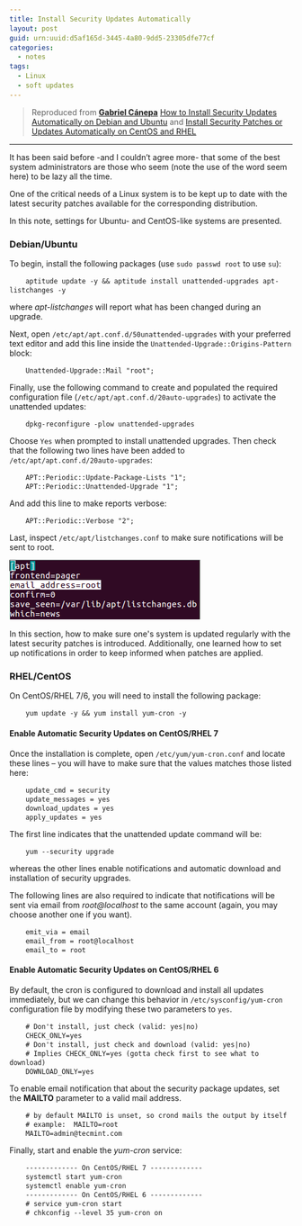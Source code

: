 ```yaml
---
title: Install Security Updates Automatically
layout: post
guid: urn:uuid:d5af165d-3445-4a80-9dd5-23305dfe77cf
categories:
  - notes
tags:
  - Linux
  - soft updates
---
```



> Reproduced from [**Gabriel Cánepa**](http://www.tecmint.com/author/gacanepa/) [How to Install Security Updates Automatically on Debian and Ubuntu](http://www.tecmint.com/auto-install-security-updates-on-debian-and-ubuntu/)
> and [Install Security Patches or Updates Automatically on CentOS and RHEL](http://www.tecmint.com/auto-install-security-patches-updates-on-centos-rhel/)

---

It has been said before -and I couldn’t agree more- that some of the best system administrators are those who seem (note the use of the word seem here) to be lazy all the time.

One of the critical needs of a Linux system is to be kept up to date with the latest security patches available for the corresponding distribution.

In this note, settings for Ubuntu- and CentOS-like systems are presented.


### Debian/Ubuntu
To begin, install the following packages (use `sudo passwd root` to use `su`):

```
    aptitude update -y && aptitude install unattended-upgrades apt-listchanges -y
```
where *apt-listchanges* will report what has been changed during an upgrade.

Next, open `/etc/apt/apt.conf.d/50unattended-upgrades` with your preferred text editor and add this line inside the `Unattended-Upgrade::Origins-Pattern` block:

```
    Unattended-Upgrade::Mail "root";
```

Finally, use the following command to create and populated the required configuration file (`/etc/apt/apt.conf.d/20auto-upgrades`) to activate the unattended updates:

```
    dpkg-reconfigure -plow unattended-upgrades
```

Choose `Yes` when prompted to install unattended upgrades. Then check that the following two lines have been added to `/etc/apt/apt.conf.d/20auto-upgrades`:

```
    APT::Periodic::Update-Package-Lists "1";
    APT::Periodic::Unattended-Upgrade "1";
```

And add this line to make reports verbose:

```
    APT::Periodic::Verbose "2";
```

Last, inspect `/etc/apt/listchanges.conf` to make sure notifications will be sent to root.

[![Inspect Image](/media/files/2017/01/11/ubuntuAutoUpdate.png)](https://github.com/bizhishui/bizhishui.github.io/blob/master/ "inspect notifications")

In this section, how to make sure one's system is updated regularly with the latest security patches is introduced. Additionally, 
one learned how to set up notifications in order to keep informed when patches are applied.


### RHEL/CentOS
On CentOS/RHEL 7/6, you will need to install the following package:

```
    yum update -y && yum install yum-cron -y
```

#### Enable Automatic Security Updates on CentOS/RHEL 7

Once the installation is complete, open `/etc/yum/yum-cron.conf` and locate these lines – you will have to make sure that the values matches those listed here:

```
    update_cmd = security
    update_messages = yes
    download_updates = yes
    apply_updates = yes
```

The first line indicates that the unattended update command will be:

```
    yum --security upgrade
```

whereas the other lines enable notifications and automatic download and installation of security upgrades.

The following lines are also required to indicate that notifications will be sent via email from *root@localhost* to the same account (again, you may choose another one if you want).

```
    emit_via = email
    email_from = root@localhost
    email_to = root
```

#### Enable Automatic Security Updates on CentOS/RHEL 6
By default, the cron is configured to download and install all updates immediately, but we can change this behavior in `/etc/sysconfig/yum-cron` configuration file by modifying these two parameters to `yes`.

```
    # Don't install, just check (valid: yes|no)
    CHECK_ONLY=yes
    # Don't install, just check and download (valid: yes|no)
    # Implies CHECK_ONLY=yes (gotta check first to see what to download)
    DOWNLOAD_ONLY=yes
```

To enable email notification that about the security package updates, set the **MAILTO** parameter to a valid mail address.

```
    # by default MAILTO is unset, so crond mails the output by itself
    # example:  MAILTO=root
    MAILTO=admin@tecmint.com
```

Finally, start and enable the *yum-cron* service:

```
    ------------- On CentOS/RHEL 7 ------------- 
    systemctl start yum-cron
    systemctl enable yum-cron
    ------------- On CentOS/RHEL 6 -------------  
    # service yum-cron start
    # chkconfig --level 35 yum-cron on
```

